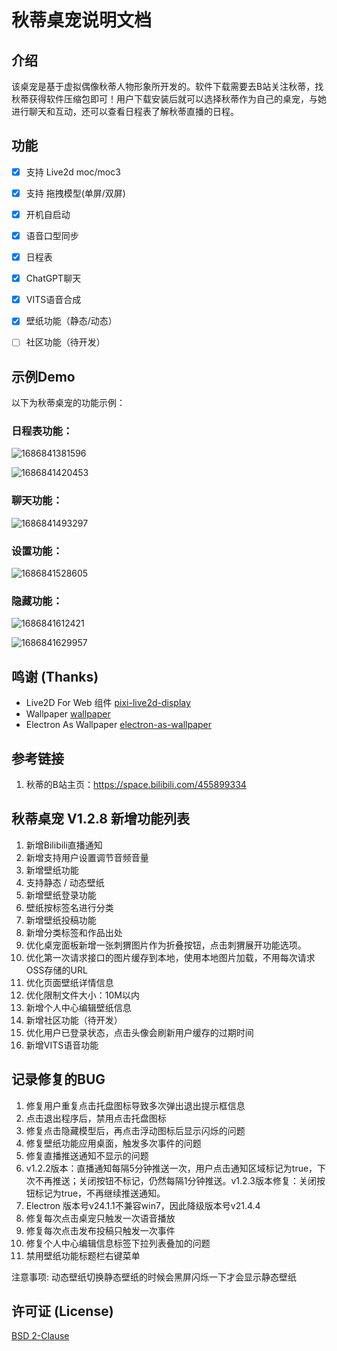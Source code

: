 # 秋蒂桌宠说明文档

## 介绍

该桌宠是基于虚拟偶像秋蒂人物形象所开发的。软件下载需要去B站关注秋蒂，找秋蒂获得软件压缩包即可！用户下载安装后就可以选择秋蒂作为自己的桌宠，与她进行聊天和互动，还可以查看日程表了解秋蒂直播的日程。

## 功能

- [x] 支持 Live2d moc/moc3

- [x] 支持 拖拽模型(单屏/双屏)

- [x] 开机自启动

- [x] 语音口型同步

- [x] 日程表

- [x] ChatGPT聊天

- [x] VITS语音合成

- [x] 壁纸功能（静态/动态）

- [ ] 社区功能（待开发）

## 示例Demo

以下为秋蒂桌宠的功能示例：

### 日程表功能：

![1686841381596](https://dullwolf.oss-cn-shenzhen.aliyuncs.com/1119044963955376128.png)

![1686841420453](https://dullwolf.oss-cn-shenzhen.aliyuncs.com/1119044900071931904.png)



### 聊天功能：

![1686841493297](https://dullwolf.oss-cn-shenzhen.aliyuncs.com/1119044845223018496.png)



### 设置功能：

![1686841528605](https://dullwolf.oss-cn-shenzhen.aliyuncs.com/1119044772074356736.png)



### 隐藏功能：

![1686841612421](https://dullwolf.oss-cn-shenzhen.aliyuncs.com/1119044699496120320.png)

![1686841629957](https://dullwolf.oss-cn-shenzhen.aliyuncs.com/1119044580444995584.png)



## 鸣谢 (Thanks)

- Live2D For Web 组件 [pixi-live2d-display](https://github.com/guansss/pixi-live2d-display)
- Wallpaper [wallpaper](https://github.com/sindresorhus/wallpaper)
- Electron As Wallpaper [electron-as-wallpaper](https://github.com/meslzy/electron-as-wallpaper)

## 参考链接

1. 秋蒂的B站主页：https://space.bilibili.com/455899334

## 秋蒂桌宠 V1.2.8 新增功能列表

1. 新增Bilibili直播通知
2. 新增支持用户设置调节音频音量
3. 新增壁纸功能
4. 支持静态 / 动态壁纸
5. 新增壁纸登录功能
6. 壁纸按标签名进行分类
7. 新增壁纸投稿功能
8. 新增分类标签和作品出处
9. 优化桌宠面板新增一张刺猬图片作为折叠按钮，点击刺猬展开功能选项。
10. 优化第一次请求接口的图片缓存到本地，使用本地图片加载，不用每次请求OSS存储的URL
11. 优化页面壁纸详情信息
12. 优化限制文件大小：10M以内
13. 新增个人中心编辑壁纸信息
14. 新增社区功能（待开发）
15. 优化用户已登录状态，点击头像会刷新用户缓存的过期时间
16. 新增VITS语音功能

## 记录修复的BUG

1. 修复用户重复点击托盘图标导致多次弹出退出提示框信息
2. 点击退出程序后，禁用点击托盘图标
3. 修复点击隐藏模型后，再点击浮动图标后显示闪烁的问题
4. 修复壁纸功能应用桌面，触发多次事件的问题
5. 修复直播推送通知不显示的问题
6. v1.2.2版本：直播通知每隔5分钟推送一次，用户点击通知区域标记为true，下次不再推送；关闭按钮不标记，仍然每隔1分钟推送。v1.2.3版本修复：关闭按钮标记为true，不再继续推送通知。
7. Electron 版本号v24.1.1不兼容win7，因此降级版本号v21.4.4
8. 修复每次点击桌宠只触发一次语音播放
9. 修复每次点击发布投稿只触发一次事件
10. 修复个人中心编辑信息标签下拉列表叠加的问题
11. 禁用壁纸功能标题栏右键菜单

注意事项: 动态壁纸切换静态壁纸的时候会黑屏闪烁一下才会显示静态壁纸

## 许可证 (License)
[BSD 2-Clause](https://raw.githubusercontent.com/kirbystudy/chatgpt-desktopPet/main_v1.2.x/LICENSE)